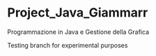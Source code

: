 # Project_Java_Giammarr
Programmazione in Java e Gestione della Grafica

Testing branch for experimental purposes
